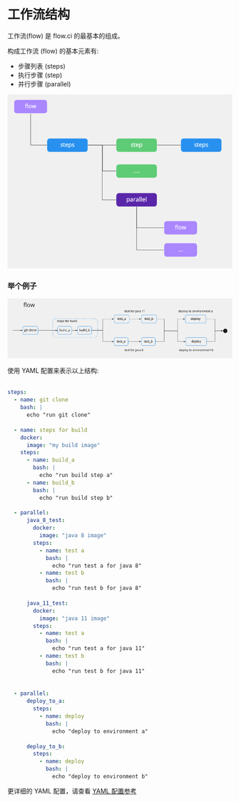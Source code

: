 # 工作流结构

工作流(flow) 是 flow.ci 的最基本的组成。

构成工作流 (flow) 的基本元素有:
- 步骤列表 (steps)
- 执行步骤 (step)
- 并行步骤 (parallel)

![structure](../../_images/flow/structure.png)


### 举个例子

![sample](../../_images/flow/sample.png)


使用 YAML 配置来表示以上结构:

```yaml

steps:
  - name: git clone
    bash: |
      echo "run git clone"

  - name: steps for build
    docker:
      image: "my build image"
    steps:
      - name: build_a
        bash: |
          echo "run build step a"
      - name: build_b
        bash: |
          echo "run build step b"
  
  - parallel:
      java_8_test:
        docker:
          image: "java 8 image"
        steps:
          - name: test a
            bash: |
              echo "run test a for java 8"
          - name: test b
            bash: |
              echo "run test b for java 8"

      java_11_test:
        docker:
          image: "java 11 image"
        steps:
          - name: test a
            bash: |
              echo "run test a for java 11"
          - name: test b
            bash: |
              echo "run test b for java 11"


  - parallel:
      deploy_to_a:
        steps:
          - name: deploy
            bash: |
              echo "deploy to environment a"

      deploy_to_b:
        steps:
          - name: deploy
            bash: |
              echo "deploy to environment b"

```

更详细的 YAML 配置，请查看 [YAML 配置参考](/cn/yml/reference_v1)